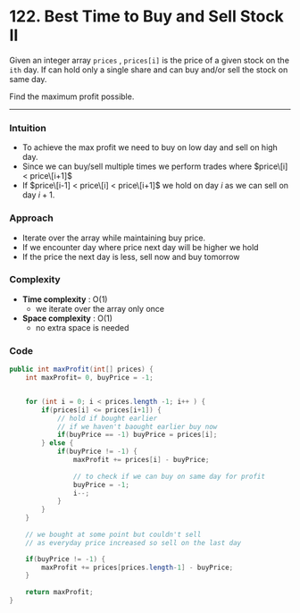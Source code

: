 # 122. Best Time to Buy and Sell Stock II

Given an integer array `prices` ,  `prices[i]` is the price of a given stock on the `ith` day. If can hold only a single share and can buy and/or sell the stock on same day.

Find the maximum profit possible.

***

### Intuition

* To achieve the max profit we need to buy on low day and sell on high day.
* Since we can buy/sell multiple times we perform trades where $price\[i] < price\[i+1]$
* If $price\[i-1] < price\[i] < price\[i+1]$ we hold on day $i$ as we can sell on day $i+1$.

### Approach

* Iterate over the array while maintaining buy price.
* If we encounter day where price next day will be higher we hold
* If the price the next day is less, sell now and buy tomorrow

### Complexity

* **Time complexity** : $\text{O}(1)$
  * we iterate over the array only once
* **Space complexity** : $\text{O}(1)$
  * no extra space is needed

### Code

```java
public int maxProfit(int[] prices) {
	int maxProfit= 0, buyPrice = -1;


	for (int i = 0; i < prices.length -1; i++ ) {
		if(prices[i] <= prices[i+1]) {
			// hold if bought earlier
			// if we haven't baought earlier buy now
			if(buyPrice == -1) buyPrice = prices[i];
		} else {
			if(buyPrice != -1) {
				maxProfit += prices[i] - buyPrice;
				
				// to check if we can buy on same day for profit
				buyPrice = -1;
				i--;	
			}	
		}
	}
	
	// we bought at some point but couldn't sell
	// as everyday price increased so sell on the last day

	if(buyPrice != -1) {
		maxProfit += prices[prices.length-1] - buyPrice;
	}
	
	return maxProfit;
}
```
